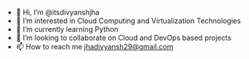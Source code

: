 - 👋 Hi, I’m @itsdivyanshjha
- 👀 I’m interested in Cloud Computing and Virtualization Technologies
- 🌱 I’m currently learning Python
- 💞️ I’m looking to collaborate on Cloud and DevOps based projects
- 📫 How to reach me jhadivyansh29@gmail.com

<!---
itsdivyanshjha/itsdivyanshjha is a ✨ special ✨ repository because its `README.md` (this file) appears on your GitHub profile.
You can click the Preview link to take a look at your changes.
--->
